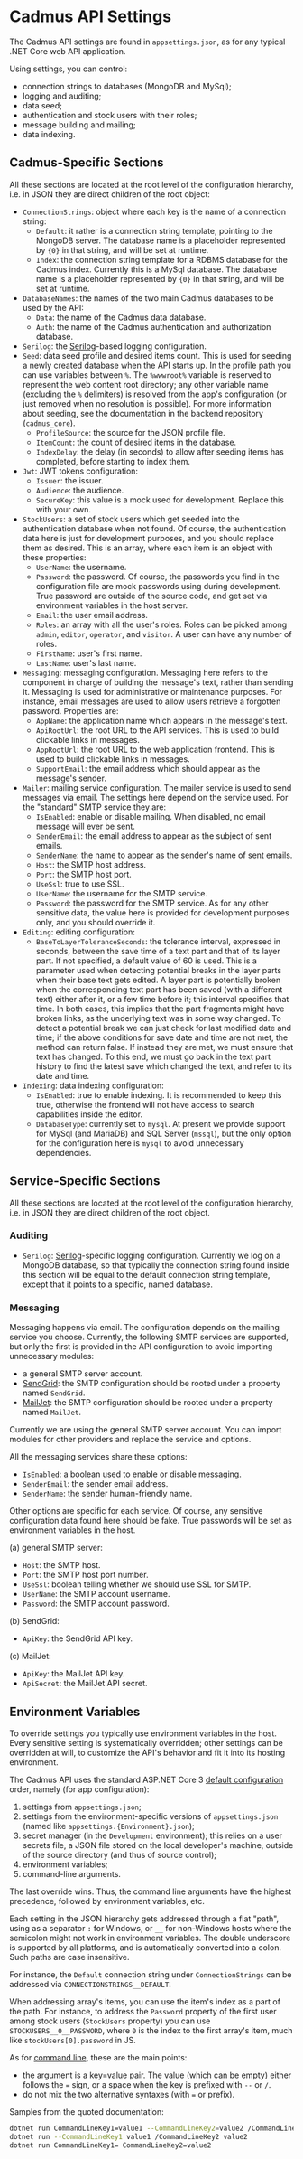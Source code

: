 # Cadmus API Settings

The Cadmus API settings are found in `appsettings.json`, as for any typical .NET Core web API application.

Using settings, you can control:

- connection strings to databases (MongoDB and MySql);
- logging and auditing;
- data seed;
- authentication and stock users with their roles;
- message building and mailing;
- data indexing.

## Cadmus-Specific Sections

All these sections are located at the root level of the configuration hierarchy, i.e. in JSON they are direct children of the root object:

- `ConnectionStrings`: object where each key is the name of a connection string:
  - `Default`: it rather is a connection string template, pointing to the MongoDB server. The database name is a placeholder represented by `{0}` in that string, and will be set at runtime.
  - `Index`: the connection string template for a RDBMS database for the Cadmus index. Currently this is a MySql database. The database name is a placeholder represented by `{0}` in that string, and will be set at runtime.
- `DatabaseNames`: the names of the two main Cadmus databases to be used by the API:
  - `Data`: the name of the Cadmus data database.
  - `Auth`: the name of the Cadmus authentication and authorization database.
- `Serilog`: the [Serilog](https://serilog.net/)-based logging configuration.
- `Seed`: data seed profile and desired items count. This is used for seeding a newly created database when the API starts up. In the profile path you can use variables between `%`. The `%wwwroot%` variable is reserved to represent the web content root directory; any other variable name (excluding the `%` delimiters) is resolved from the app's configuration (or just removed when no resolution is possible). For more information about seeding, see the documentation in the backend repository (`cadmus_core`).
  - `ProfileSource`: the source for the JSON profile file.
  - `ItemCount`: the count of desired items in the database.
  - `IndexDelay`: the delay (in seconds) to allow after seeding items has completed, before starting to index them.
- `Jwt`: JWT tokens configuration:
  - `Issuer`: the issuer.
  - `Audience`: the audience.
  - `SecureKey`: this value is a mock used for development. Replace this with your own.
- `StockUsers`: a set of stock users which get seeded into the authentication database when not found. Of course, the authentication data here is just for development purposes, and you should replace them as desired. This is an array, where each item is an object with these properties:
  - `UserName`: the username.
  - `Password`: the password. Of course, the passwords you find in the configuration file are mock passwords using during development. True password are outside of the source code, and get set via environment variables in the host server.
  - `Email`: the user email address.
  - `Roles`: an array with all the user's roles. Roles can be picked among `admin`, `editor`, `operator`, and `visitor`. A user can have any number of roles.
  - `FirstName`: user's first name.
  - `LastName`: user's last name.
- `Messaging`: messaging configuration. Messaging here refers to the component in charge of building the message's text, rather than sending it. Messaging is used for administrative or maintenance purposes. For instance, email messages are used to allow users retrieve a forgotten password. Properties are:
  - `AppName`: the application name which appears in the message's text.
  - `ApiRootUrl`: the root URL to the API services. This is used to build clickable links in messages.
  - `AppRootUrl`: the root URL to the web application frontend. This is used to build clickable links in messages.
  - `SupportEmail`: the email address which should appear as the message's sender.
- `Mailer`: mailing service configuration. The mailer service is used to send messages via email. The settings here depend on the service used. For the "standard" SMTP service they are:
  - `IsEnabled`: enable or disable mailing. When disabled, no email message will ever be sent.
  - `SenderEmail`: the email address to appear as the subject of sent emails.
  - `SenderName`: the name to appear as the sender's name of sent emails.
  - `Host`: the SMTP host address.
  - `Port`: the SMTP host port.
  - `UseSsl`: true to use SSL.
  - `UserName`: the username for the SMTP service.
  - `Password`: the password for the SMTP service. As for any other sensitive data, the value here is provided for development purposes only, and you should override it.
- `Editing`: editing configuration:
  - `BaseToLayerToleranceSeconds`: the tolerance interval, expressed in seconds, between the save time of a text part and that of its layer part. If not specified, a default value of 60 is used. This is a parameter used when detecting potential breaks in the layer parts when their base text gets edited. A layer part is potentially broken when the corresponding text part has been saved (with a different text) either after it, or a few time before it; this interval specifies that time. In both cases, this implies that the part fragments might have broken links, as the underlying text was in some way changed. To detect a potential break we can just check for last modified date and time; if the above conditions for save date and time are not met, the method can return false. If instead they are met, we must ensure that text has changed. To this end, we must go back in the text part history to find the latest save which changed the text, and refer to its date and time.
- `Indexing`: data indexing configuration:
  - `IsEnabled`: true to enable indexing. It is recommended to keep this true, otherwise the frontend will not have access to search capabilities inside the editor.
  - `DatabaseType`: currently set to `mysql`. At present we provide support for MySql (and MariaDB) and SQL Server (`mssql`), but the only option for the configuration here is `mysql` to avoid unnecessary dependencies.

## Service-Specific Sections

All these sections are located at the root level of the configuration hierarchy, i.e. in JSON they are direct children of the root object.

### Auditing

- `Serilog`: [Serilog](https://serilog.net/)-specific logging configuration. Currently we log on a MongoDB database, so that typically the connection string found inside this section will be equal to the default connection string template, except that it points to a specific, named database.

### Messaging

Messaging happens via email. The configuration depends on the mailing service you choose. Currently, the following SMTP services are supported, but only the first is provided in the API configuration to avoid importing unnecessary modules:

- a general SMTP server account.
- [SendGrid](www.sendgrid.com): the SMTP configuration should be rooted under a property named `SendGrid`.
- [MailJet](www.mailjet.com): the SMTP configuration should be rooted under a property named `MailJet`.

Currently we are using the general SMTP server account. You can import modules for other providers and replace the service and options.

All the messaging services share these options:

- `IsEnabled`: a boolean used to enable or disable messaging.
- `SenderEmail`: the sender email address.
- `SenderName`: the sender human-friendly name.

Other options are specific for each service. Of course, any sensitive configuration data found here should be fake. True passwords will be set as environment variables in the host.

(a) general SMTP server:

- `Host`: the SMTP host.
- `Port`: the SMTP host port number.
- `UseSsl`: boolean telling whether we should use SSL for SMTP.
- `UserName`: the SMTP account username.
- `Password`: the SMTP account password.

(b) SendGrid:

- `ApiKey`: the SendGrid API key.

(c) MailJet:

- `ApiKey`: the MailJet API key.
- `ApiSecret`: the MailJet API secret.

## Environment Variables

To override settings you typically use environment variables in the host. Every sensitive setting is systematically overridden; other settings can be overridden at will, to customize the API's behavior and fit it into its hosting environment.

The Cadmus API uses the standard ASP.NET Core 3 [default configuration](https://docs.microsoft.com/en-us/aspnet/core/fundamentals/configuration/?view=aspnetcore-3.1#default-configuration) order, namely (for app configuration):

1. settings from `appsettings.json`;
2. settings from the environment-specific versions of `appsettings.json` (named like `appsettings.{Environment}.json`);
3. secret manager (in the `Development` environment); this relies on a user secrets file, a JSON file stored on the local developer's machine, outside of the source directory (and thus of source control);
4. environment variables;
5. command-line arguments.

The last override wins. Thus, the command line arguments have the highest precedence, followed by environment variables, etc.

Each setting in the JSON hierarchy gets addressed through a flat "path", using as a separator `:` for Windows, or `__` for non-Windows hosts where the semicolon might not work in environment variables. The double underscore is supported by all platforms, and is automatically converted into a colon. Such paths are case insensitive.

For instance, the `Default` connection string under `ConnectionStrings` can be addressed via `CONNECTIONSTRINGS__DEFAULT`.

When addressing array's items, you can use the item's index as a part of the path. For instance, to address the `Password` property of the first user among stock users (`StockUsers` property) you can use `STOCKUSERS__0__PASSWORD`, where `0` is the index to the first array's item, much like `stockUsers[0].password` in JS.

As for [command line](https://docs.microsoft.com/en-us/aspnet/core/fundamentals/configuration/?view=aspnetcore-3.1#command-line-configuration-provider), these are the main points:

- the argument is a key=value pair. The value (which can be empty) either follows the `=` sign, or a space when the key is prefixed with `--` or `/`.
- do not mix the two alternative syntaxes (with `=` or prefix).

Samples from the quoted documentation:

```bash
dotnet run CommandLineKey1=value1 --CommandLineKey2=value2 /CommandLineKey3=value3
dotnet run --CommandLineKey1 value1 /CommandLineKey2 value2
dotnet run CommandLineKey1= CommandLineKey2=value2
```
